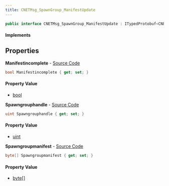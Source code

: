 ```yaml
---
title: CNETMsg_SpawnGroup_ManifestUpdate
---
```


```csharp
public interface CNETMsg_SpawnGroup_ManifestUpdate : ITypedProtobuf<CNETMsg_SpawnGroup_ManifestUpdate>, INativeHandle, INetMessage<CNETMsg_SpawnGroup_ManifestUpdate>, IDisposable
```

#### Implements

## Properties

**Manifestincomplete** - [Source Code](https://github.com/swiftly-solution/swiftlys2/blob/main/managed/src/SwiftlyS2.Generated/Protobufs/Interfaces/CNETMsg_SpawnGroup_ManifestUpdate.cs#L24)

```csharp
bool Manifestincomplete { get; set; }
```

#### Property Value

- [bool](https://learn.microsoft.com/dotnet/api/system.boolean)

**Spawngrouphandle** - [Source Code](https://github.com/swiftly-solution/swiftlys2/blob/main/managed/src/SwiftlyS2.Generated/Protobufs/Interfaces/CNETMsg_SpawnGroup_ManifestUpdate.cs#L18)

```csharp
uint Spawngrouphandle { get; set; }
```

#### Property Value

- [uint](https://learn.microsoft.com/dotnet/api/system.uint32)

**Spawngroupmanifest** - [Source Code](https://github.com/swiftly-solution/swiftlys2/blob/main/managed/src/SwiftlyS2.Generated/Protobufs/Interfaces/CNETMsg_SpawnGroup_ManifestUpdate.cs#L21)

```csharp
byte[] Spawngroupmanifest { get; set; }
```

#### Property Value

- [byte](https://learn.microsoft.com/dotnet/api/system.byte)[]

